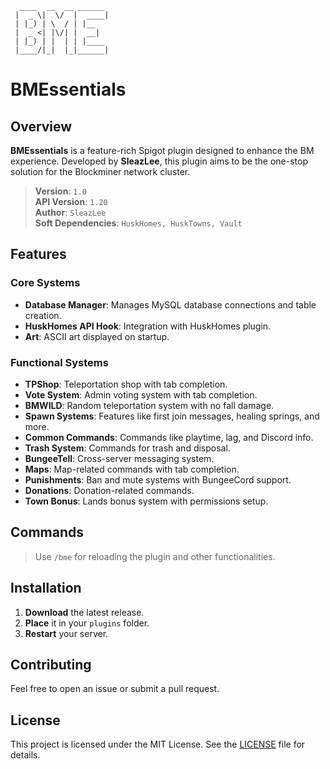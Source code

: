 ```
  ____  __  __ ______
 |  _ \|  \/  |  ____|
 | |_) | \  / | |__
 |  _ <| |\/| |  __|
 | |_) | |  | | |____
 |____/|_|  |_|______| 
```
#
# **BMEssentials**

## **Overview**
**BMEssentials** is a feature-rich Spigot plugin designed to enhance the BM experience. Developed by **SleazLee**, this plugin aims to be the one-stop solution for the Blockminer network cluster.

> **Version**: `1.0`  
> **API Version**: `1.20`  
> **Author**: `SleazLee`  
> **Soft Dependencies**: `HuskHomes, HuskTowns, Vault`

## **Features**
### **Core Systems**
- **Database Manager**: Manages MySQL database connections and table creation.
- **HuskHomes API Hook**: Integration with HuskHomes plugin.
- **Art**: ASCII art displayed on startup.

### **Functional Systems**
- **TPShop**: Teleportation shop with tab completion.
- **Vote System**: Admin voting system with tab completion.
- **BMWILD**: Random teleportation system with no fall damage.
- **Spawn Systems**: Features like first join messages, healing springs, and more.
- **Common Commands**: Commands like playtime, lag, and Discord info.
- **Trash System**: Commands for trash and disposal.
- **BungeeTell**: Cross-server messaging system.
- **Maps**: Map-related commands with tab completion.
- **Punishments**: Ban and mute systems with BungeeCord support.
- **Donations**: Donation-related commands.
- **Town Bonus**: Lands bonus system with permissions setup.

## **Commands**
> Use `/bme` for reloading the plugin and other functionalities.

## **Installation**
1. **Download** the latest release.
2. **Place** it in your `plugins` folder.
3. **Restart** your server.

## **Contributing**
Feel free to open an issue or submit a pull request.

## **License**
This project is licensed under the MIT License. See the [LICENSE](LICENSE) file for details.
